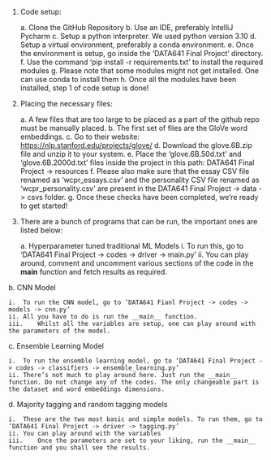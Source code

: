 1.	Code setup:

      a.	Clone the GitHub Repository
      b.	Use an IDE, preferably IntelliJ Pycharm
      c.	Setup a python interpreter. We used python version 3.10
      d.	Setup a virtual environment, preferably a conda environment.
      e.	Once the environment is setup, go inside the ‘DATA641 Final Project’ directory. 
      f.	Use the command ‘pip install -r requirements.txt’ to install the required modules
      g.	Please note that some modules might not get installed. One can use conda to install them
      h.	Once all the modules have been installed, step 1 of code setup is done!


2.	Placing the necessary files:

    a.	A few files that are too large to be placed as a part of the github repo must be manually placed.
    b.	The first set of files are the GloVe word embeddings. 
    c.	Go to their website: https://nlp.stanford.edu/projects/glove/
    d.	Download the glove.6B.zip file and unzip it to your system.
    e.	Place the ‘glove.6B.50d.txt’ and ‘glove.6B.2000d.txt’ files inside the project in this path: DATA641 Final Project ->  resources
    f.	Please also make sure that the essay CSV file renamed as ‘wcpr_essays.csv’ and the personality CSV file renamed as ‘wcpr_personality.csv’ are present in the DATA641 Final Project -> data -> csvs folder.
    g.	Once these checks have been completed, we’re ready to get started!


3.	There are a bunch of programs that can be run, the important ones are listed below:

    a.	Hyperparameter tuned traditional ML Models
        i.	To run this, go to ‘DATA641 Final Project -> codes -> driver -> main.py’
        ii.	You can play around, comment and uncomment various sections of the code in the __main__ function and fetch results as required. 

b.	CNN Model

    i.	To run the CNN model, go to ‘DATA641 Fianl Project -> codes -> models -> cnn.py’
    ii.	All you have to do is run the __main__ function.
    iii.	Whilst all the variables are setup, one can play around with the parameters of the model. 

c.	Ensemble Learning Model 

    i.	To run the ensemble learning model, go to ‘DATA641 Final Project -> codes -> classifiers -> ensemble_learning.py’
    ii.	There’s not much to play around here. Just run the __main__ function. Do not change any of the codes. The only changeable part is the dataset and word embeddings dimensions. 

d.	Majority tagging and random tagging models

    i.	These are the two most basic and simple models. To run them, go to ‘DATA641 Final Project -> driver -> tagging.py’
    ii.	You can play around with the variables 
    iii.	Once the parameters are set to your liking, run the __main__ function and you shall see the results.
